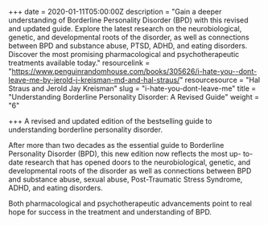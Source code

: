 +++
date = 2020-01-11T05:00:00Z
description = "Gain a deeper understanding of Borderline Personality Disorder (BPD) with this revised and updated guide. Explore the latest research on the neurobiological, genetic, and developmental roots of the disorder, as well as connections between BPD and substance abuse, PTSD, ADHD, and eating disorders. Discover the most promising pharmacological and psychotherapeutic treatments available today."
resourcelink = "https://www.penguinrandomhouse.com/books/305626/i-hate-you--dont-leave-me-by-jerold-j-kreisman-md-and-hal-straus/"
resourcesource = "Hal Straus and Jerold Jay Kreisman"
slug = "i-hate-you-dont-leave-me"
title = "Understanding Borderline Personality Disorder: A Revised Guide"
weight = "6"

+++
A revised and updated edition of the bestselling guide to understanding borderline personality disorder.

After more than two decades as the essential guide to Borderline Personality Disorder (BPD), this new edition now reflects the most up- to-date research that has opened doors to the neurobiological, genetic, and developmental roots of the disorder as well as connections between BPD and substance abuse, sexual abuse, Post-Traumatic Stress Syndrome, ADHD, and eating disorders.

Both pharmacological and psychotherapeutic advancements point to real hope for success in the treatment and understanding of BPD.